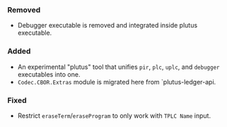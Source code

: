 ### Removed

- Debugger executable is removed and integrated inside plutus executable.

### Added

- An experimental "plutus" tool that unifies `pir`, `plc`, `uplc`, and `debugger` executables into one.
- `Codec.CBOR.Extras` module is migrated here from `plutus-ledger-api.

### Fixed

- Restrict `eraseTerm`/`eraseProgram` to only work with `TPLC Name` input.
